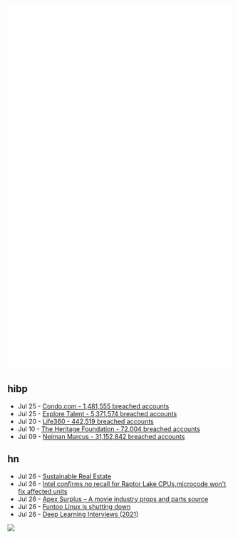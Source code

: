![Metrics](https://raw.githubusercontent.com/phixion/phixion/master/metrics.svg)

## hibp

<!--
for https://github.com/phixion/phixion/blob/main/.github/workflows/feeds.yml
-->
<!--START_SECTION:haveibeenpwnd-->
- Jul 25 - [Condo.com - 1,481,555 breached accounts](https://haveibeenpwned.com/PwnedWebsites#CondoCom)
- Jul 25 - [Explore Talent - 5,371,574 breached accounts](https://haveibeenpwned.com/PwnedWebsites#ExploreTalent)
- Jul 20 - [Life360 - 442,519 breached accounts](https://haveibeenpwned.com/PwnedWebsites#Life360)
- Jul 10 - [The Heritage Foundation - 72,004 breached accounts](https://haveibeenpwned.com/PwnedWebsites#TheHeritageFoundation)
- Jul 09 - [Neiman Marcus - 31,152,842 breached accounts](https://haveibeenpwned.com/PwnedWebsites#NeimanMarcus)
<!--END_SECTION:haveibeenpwnd-->

## hn

<!--
for https://github.com/phixion/phixion/blob/main/.github/workflows/feeds.yml
-->
<!--START_SECTION:hn-->
- Jul 26 - [Sustainable Real Estate](https://ocw.mit.edu/courses/11-350-sustainable-real-estate-spring-2023/)
- Jul 26 - [Intel confirms no recall for Raptor Lake CPUs,microcode won't fix affected units](https://videocardz.com/newz/intel-confirms-no-recall-for-raptor-lake-cpus-microcode-wont-fix-affected-units)
- Jul 26 - [Apex Surplus – A movie industry props and parts source](https://apexsurplus.com)
- Jul 26 - [Funtoo Linux is shutting down](https://forums.funtoo.org/topic/5182-all-good-things-must-come-to-an-end/)
- Jul 26 - [Deep Learning Interviews (2021)](https://arxiv.org/abs/2201.00650)
<!--END_SECTION:hn-->

<!--
for https://yhype.me
-->
![](https://hit.yhype.me/github/profile?user_id=13013670)
